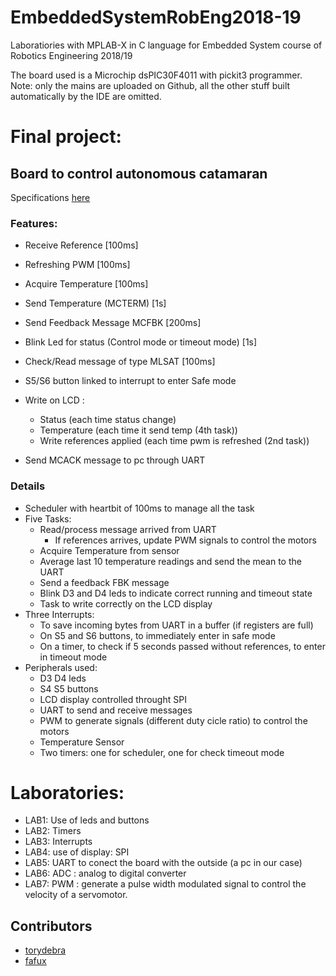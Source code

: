 # EmbeddedSystemRobEng2018-19
Laboratiories with MPLAB-X in C language for Embedded System course of Robotics Engineering 2018/19 

The board used is a Microchip dsPIC30F4011 with pickit3 programmer.  
Note: only the mains are uploaded on Github, all the other stuff built automatically by the IDE are omitted.

# Final project:
## Board to control autonomous catamaran
Specifications [here](https://github.com/fafux/EmbeddedSystemRobEng2018-19/blob/master/Progetto.pdf)
### Features:
* Receive Reference [100ms]
* Refreshing PWM [100ms]
* Acquire Temperature [100ms]
* Send Temperature (MCTERM) [1s]
* Send Feedback Message MCFBK [200ms]
* Blink Led for status (Control mode or timeout mode) [1s]
* Check/Read message of type MLSAT [100ms]
* S5/S6 button linked to interrupt to enter Safe mode
* Write on LCD :
    + Status (each time status change)
    + Temperature (each time it send temp (4th task))
    + Write references applied (each time pwm is refreshed (2nd task))

* Send MCACK message to pc through UART

### Details
* Scheduler with heartbit of 100ms to manage all the task
* Five Tasks:
    * Read/process message arrived from UART
        * If references arrives, update PWM signals to control the motors
    * Acquire Temperature from sensor
    * Average last 10 temperature readings and send the mean to the UART
    * Send a feedback FBK message
    * Blink D3 and D4 leds to indicate correct running and timeout state
    * Task to write correctly on the LCD display
* Three Interrupts:
    * To save incoming bytes from UART in a buffer (if registers are full)
    * On S5 and S6 buttons, to immediately enter in safe mode
    * On a timer, to check if 5 seconds passed without references, to enter in timeout mode
* Peripherals used:
    * D3 D4 leds
    * S4 S5 buttons
    * LCD display controlled throught SPI
    * UART to send and receive messages
    * PWM to generate signals (different duty cicle ratio) to control the motors
    * Temperature Sensor
    * Two timers: one for scheduler, one for check timeout mode


# Laboratories:

* LAB1: Use of leds and buttons
* LAB2: Timers
* LAB3: Interrupts
* LAB4: use of display: SPI
* LAB5: UART to conect the board with the outside (a pc in our case)
* LAB6: ADC : analog to digital converter 
* LAB7: PWM : generate a pulse width modulated signal to control the velocity of a servomotor.


## Contributors
* [torydebra](https://github.com/torydebra/)
* [fafux](https://github.com/fafux/)
